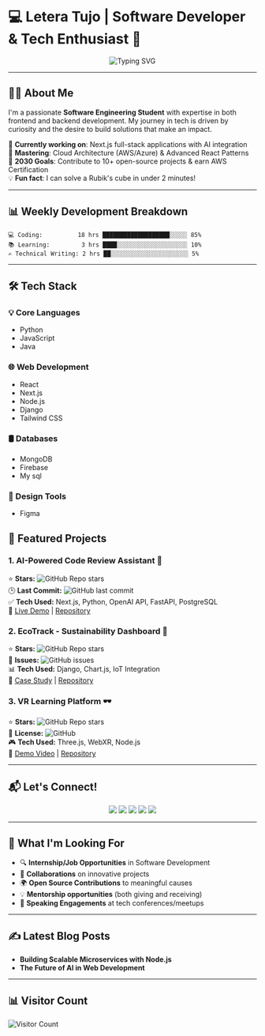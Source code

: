 # 💻 Letera Tujo | Software Developer & Tech Enthusiast 🚀

<div align="center">
  <img src="https://readme-typing-svg.herokuapp.com?font=Righteous&size=40&duration=4000&color=38BDF8&center=true&vCenter=true&width=800&lines=👋;Welcome+to+my+GitHub+Profile!;Software+Engineer+⚡;Full-Stack+Developer+💻;Tech+Innovator+✨" alt="Typing SVG" />
  
</div>

---

## 👨‍💻 About Me

I'm a passionate **Software Engineering Student** with expertise in both frontend and backend development. My journey in tech is driven by curiosity and the desire to build solutions that make an impact.

🔭 **Currently working on**: Next.js full-stack applications with AI integration  
🌱 **Mastering**: Cloud Architecture (AWS/Azure) & Advanced React Patterns  
🎯 **2030 Goals**: Contribute to 10+ open-source projects & earn AWS Certification  
💡 **Fun fact**: I can solve a Rubik's cube in under 2 minutes!  

---

## 📊 Weekly Development Breakdown

```text
💻 Coding:          18 hrs ███████████████████░░░░░ 85% 
📚 Learning:         3 hrs ████░░░░░░░░░░░░░░░░░░░░ 10% 
✍️ Technical Writing: 2 hrs ██░░░░░░░░░░░░░░░░░░░░░░ 5%
```

---

## 🛠 Tech Stack

### 💡 Core Languages
- Python  
- JavaScript    
- Java  
### 🌐 Web Development
- React  
- Next.js  
- Node.js  
- Django  
- Tailwind CSS  
### 🛢 Databases
- MongoDB   
- Firebase  
- My sql
### 🎨 Design Tools
- Figma 
## 🌟 Featured Projects

### 1. AI-Powered Code Review Assistant 🤖
⭐ **Stars:** ![GitHub Repo stars](https://img.shields.io/github/stars/letera1/ai-code-review?style=social)  
🕒 **Last Commit:** ![GitHub last commit](https://img.shields.io/github/last-commit/letera1/ai-code-review)  
✅ **Tech Used:** Next.js, Python, OpenAI API, FastAPI, PostgreSQL  
🔗 [Live Demo](#) | [Repository](#)  

### 2. EcoTrack - Sustainability Dashboard 🌱
⭐ **Stars:** ![GitHub Repo stars](https://img.shields.io/github/stars/letera1/ecotrack?style=social)  
🐞 **Issues:** ![GitHub issues](https://img.shields.io/github/issues/letera1/ecotrack)  
📊 **Tech Used:** Django, Chart.js, IoT Integration  
🔗 [Case Study](#) | [Repository](#)  

### 3. VR Learning Platform 🕶️
⭐ **Stars:** ![GitHub Repo stars](https://img.shields.io/github/stars/letera1/vr-learning?style=social)  
📜 **License:** ![GitHub](https://img.shields.io/github/license/letera1/vr-learning)  
🎮 **Tech Used:** Three.js, WebXR, Node.js  
🔗 [Demo Video](#) | [Repository](#)  

---

## 📬 Let's Connect!

<div align="center">
  <a href="https://www.linkedin.com/in/letera1/" target="_blank"><img src="https://img.shields.io/badge/LinkedIn-blue?style=for-the-badge&logo=linkedin" /></a>
  <a href="https://twitter.com/letera1" target="_blank"><img src="https://img.shields.io/badge/Twitter-%231DA1F2.svg?style=for-the-badge&logo=twitter&logoColor=white" /></a>
  <a href="#" target="_blank"><img src="https://img.shields.io/badge/Portfolio-%23000000.svg?style=for-the-badge&logo=vercel&logoColor=white" /></a>
  <a href="mailto:leteratujo890@gmail.com"><img src="https://img.shields.io/badge/Email-D14836?style=for-the-badge&logo=gmail&logoColor=white" /></a>
  <a href="https://dev.to/letera1" target="_blank"><img src="https://img.shields.io/badge/Dev.to-black?style=for-the-badge&logo=dev.to&logoColor=white" /></a>
</div>

---

## 🎯 What I'm Looking For

- 🔍 **Internship/Job Opportunities** in Software Development  
- 🤝 **Collaborations** on innovative projects  
- 🌍 **Open Source Contributions** to meaningful causes  
- 💡 **Mentorship opportunities** (both giving and receiving)  
- 📢 **Speaking Engagements** at tech conferences/meetups  

---

## ✍️ Latest Blog Posts

<!-- BLOG-POST-LIST:START -->
- **Building Scalable Microservices with Node.js**  
- **The Future of AI in Web Development**  
<!-- BLOG-POST-LIST:END -->

---

## 📊 Visitor Count

![Visitor Count](https://visitor-badge.laobi.icu/badge?page_id=letera1.letera1)

